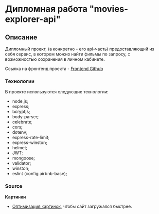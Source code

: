 # Дипломная работа "movies-explorer-api" 

## Описание 

Дипломный проект, (а конкретно - его api-часть) предоставляющий из себя сервис, в котором можно найти фильмы по запросу, с возможностью сохранения в личном кабинете.

Ссылка на фронтенд проекта - [Frontend Github](https://github.com/ekatylynx/movies-explorer-frontend)


### Технологии

В проекте используются следующие технологии:   

* node.js;
* express;   
* bcryptjs;      
* body-parser;      
* celebrate;      
* cors;     
* dotenv;    
* express-rate-limit;
* express-winston; 
* helmet; 
* JWT;  
* mongoose;   
* validator;  
* winston;  
* eslint (config airbnb-base);  
 
 
### Source  

**Картинки**

* [Оптимизация картинок](https://tinypng.com/), чтобы сайт загружался быстрее.

